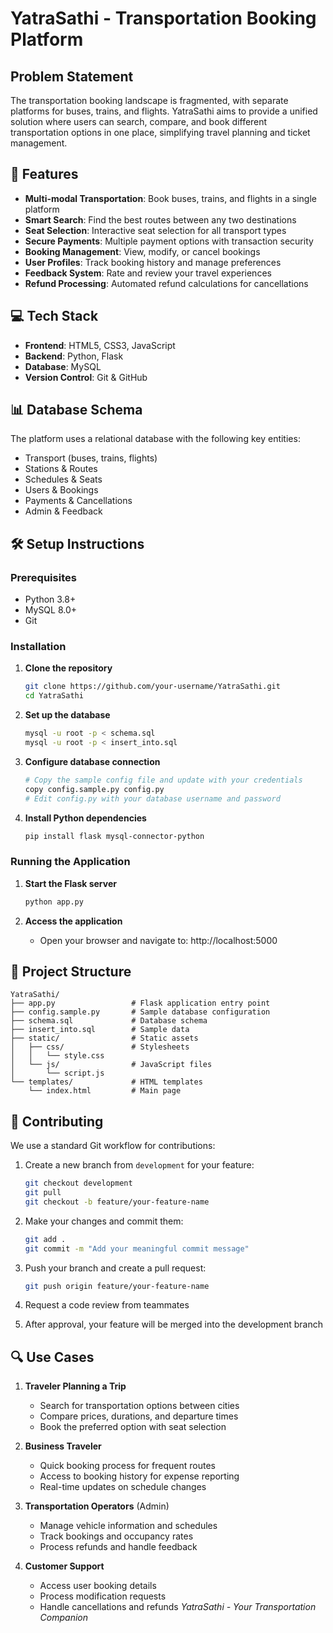 # YatraSathi - Transportation Booking Platform

## Problem Statement
The transportation booking landscape is fragmented, with separate platforms for buses, trains, and flights. YatraSathi aims to provide a unified solution where users can search, compare, and book different transportation options in one place, simplifying travel planning and ticket management.

## 🚀 Features

- **Multi-modal Transportation**: Book buses, trains, and flights in a single platform
- **Smart Search**: Find the best routes between any two destinations
- **Seat Selection**: Interactive seat selection for all transport types
- **Secure Payments**: Multiple payment options with transaction security
- **Booking Management**: View, modify, or cancel bookings
- **User Profiles**: Track booking history and manage preferences
- **Feedback System**: Rate and review your travel experiences
- **Refund Processing**: Automated refund calculations for cancellations

## 💻 Tech Stack

- **Frontend**: HTML5, CSS3, JavaScript 
- **Backend**: Python, Flask
- **Database**: MySQL
- **Version Control**: Git & GitHub

## 📊 Database Schema

The platform uses a relational database with the following key entities:
- Transport (buses, trains, flights)
- Stations & Routes
- Schedules & Seats
- Users & Bookings
- Payments & Cancellations
- Admin & Feedback

## 🛠️ Setup Instructions

### Prerequisites
- Python 3.8+
- MySQL 8.0+
- Git

### Installation

1. **Clone the repository**
   ```bash
   git clone https://github.com/your-username/YatraSathi.git
   cd YatraSathi
   ```

2. **Set up the database**
   ```bash
   mysql -u root -p < schema.sql
   mysql -u root -p < insert_into.sql
   ```

3. **Configure database connection**
   ```bash
   # Copy the sample config file and update with your credentials
   copy config.sample.py config.py
   # Edit config.py with your database username and password
   ```

4. **Install Python dependencies**
   ```bash
   pip install flask mysql-connector-python
   ```

### Running the Application

1. **Start the Flask server**
   ```bash
   python app.py
   ```

2. **Access the application**
   - Open your browser and navigate to: http://localhost:5000

## 📂 Project Structure

```
YatraSathi/
├── app.py                 # Flask application entry point
├── config.sample.py       # Sample database configuration
├── schema.sql             # Database schema
├── insert_into.sql        # Sample data
├── static/                # Static assets
│   ├── css/               # Stylesheets
│   │   └── style.css
│   └── js/                # JavaScript files
│       └── script.js
└── templates/             # HTML templates
    └── index.html         # Main page
```

## 🤝 Contributing

We use a standard Git workflow for contributions:

1. Create a new branch from `development` for your feature:
   ```bash
   git checkout development
   git pull
   git checkout -b feature/your-feature-name
   ```

2. Make your changes and commit them:
   ```bash
   git add .
   git commit -m "Add your meaningful commit message"
   ```

3. Push your branch and create a pull request:
   ```bash
   git push origin feature/your-feature-name
   ```

4. Request a code review from teammates
5. After approval, your feature will be merged into the development branch

## 🔍 Use Cases

1. **Traveler Planning a Trip**
   - Search for transportation options between cities
   - Compare prices, durations, and departure times
   - Book the preferred option with seat selection

2. **Business Traveler**
   - Quick booking process for frequent routes
   - Access to booking history for expense reporting
   - Real-time updates on schedule changes

3. **Transportation Operators** (Admin)
   - Manage vehicle information and schedules
   - Track bookings and occupancy rates
   - Process refunds and handle feedback

4. **Customer Support**
   - Access user booking details
   - Process modification requests
   - Handle cancellations and refunds
*YatraSathi - Your Transportation Companion*
